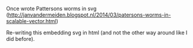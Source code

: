Once wrote Pattersons worms in svg (http://janvandermeiden.blogspot.nl/2014/03/patersons-worms-in-scalable-vector.html)

Re-writing this embedding svg in html (and not the other way around like I did before).


